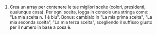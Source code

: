 1. Crea un array per contenere le tue migliori scelte (colori, presidenti, qualunque cosa).
Per ogni scelta, logga in console una stringa come: "La mia scelta n. 1 è blu".
Bonus: cambialo in "La mia prima scelta", "La mia seconda scelta", "La mia terza scelta", 
       scegliendo il suffisso giusto per il numero in base a cosa è.